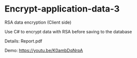 # Encrypt-application-data-3
RSA data encryption (Client side)

Use C# to encrypt data with RSA before saving to the database

Details: Report.pdf

Demo: https://youtu.be/K0ambDqNrpA
